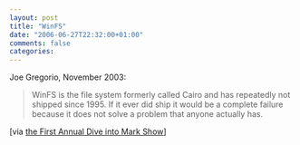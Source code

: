 ```yaml
---
layout: post
title: "WinFS"
date: "2006-06-27T22:32:00+01:00"
comments: false
categories: 
---
```


<p>Joe Gregorio, November 2003:</p>

<blockquote>
<p>WinFS is the file system formerly called Cairo and has repeatedly not shipped since 1995. If it ever did ship it would be a complete failure because it does not solve a problem that anyone actually has. </p>
</blockquote>

<p>[via <a href="http://diveintomark.org/archives/2006/06/27/diveintomark-show">the First Annual Dive into Mark Show</a>]</p>


